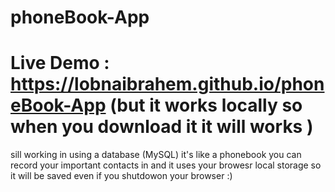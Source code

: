 # phoneBook-App
# Live Demo : https://lobnaibrahem.github.io/phoneBook-App (but it works locally so when you download it it will works )
sill working in using a database (MySQL)
it's like a phonebook you can record your important contacts in and it uses your browesr local storage so it will be saved even if you shutdowon your browser :) 
